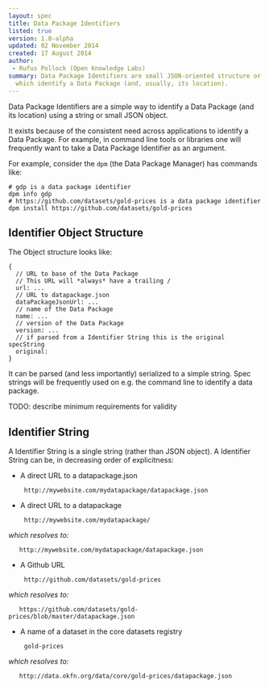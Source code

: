 ```yaml
---
layout: spec
title: Data Package Identifiers
listed: true
version: 1.0-alpha
updated: 02 November 2014
created: 17 August 2014
author:
 - Rufus Pollock (Open Knowledge Labs)
summary: Data Package Identifiers are small JSON-oriented structure or strings
  which identify a Data Package (and, usually, its location).
---
```


Data Package Identifiers are a simple way to identify a Data Package (and its
location) using a string or small JSON object.

It exists because of the consistent need across applications to identify a Data
Package. For example, in command line tools or libraries one will frequently
want to take a Data Package Identifier as an argument.

For example, consider the `dpm` (the Data Package Manager) has commands like:

    # gdp is a data package identifier
    dpm info gdp
    # https://github.com/datasets/gold-prices is a data package identifier
    dpm install https://github.com/datasets/gold-prices

## Identifier Object Structure

The Object structure looks like:

    {
      // URL to base of the Data Package
      // This URL will *always* have a trailing /
      url: ...
      // URL to datapackage.json
      dataPackageJsonUrl: ...
      // name of the Data Package
      name: ...
      // version of the Data Package
      version: ...
      // if parsed from a Identifier String this is the original specString
      original: 
    }

It can be parsed (and less importantly) serialized to a simple string. Spec
strings will be frequently used on e.g. the command line to identify a data
package.

TODO: describe minimum requirements for validity

## Identifier String

A Identifier String is a single string (rather than JSON object). A Identifier String can be, in decreasing order of explicitness:

* A direct URL to a datapackage.json

       http://mywebsite.com/mydatapackage/datapackage.json

* A direct URL to a datapackage

       http://mywebsite.com/mydatapackage/
       
*which resolves to:*

       http://mywebsite.com/mydatapackage/datapackage.json
       
* A Github URL

       http://github.com/datasets/gold-prices

*which resolves to:*

       https://github.com/datasets/gold-prices/blob/master/datapackage.json

* A name of a dataset in the core datasets registry

       gold-prices

*which resolves to:* 

       http://data.okfn.org/data/core/gold-prices/datapackage.json
